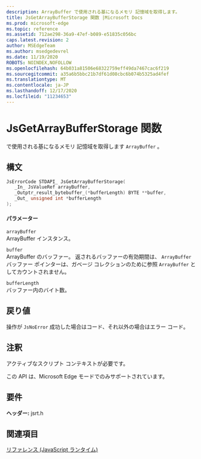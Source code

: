 ```yaml
---
description: ArrayBuffer で使用される基になるメモリ 記憶域を取得します。
title: JsGetArrayBufferStorage 関数 |Microsoft Docs
ms.prod: microsoft-edge
ms.topic: reference
ms.assetid: 712ae298-36a9-47ef-b089-e51835c056bc
caps.latest.revision: 2
author: MSEdgeTeam
ms.author: msedgedevrel
ms.date: 11/19/2020
ROBOTS: NOINDEX,NOFOLLOW
ms.openlocfilehash: 64b031a81506e68322759eff49da7467cac6f219
ms.sourcegitcommit: a35a6b5bbc21b7df61d08cbc6b074b5325ad4fef
ms.translationtype: MT
ms.contentlocale: ja-JP
ms.lasthandoff: 12/17/2020
ms.locfileid: "11234653"
---
```

# JsGetArrayBufferStorage 関数

で使用される基になるメモリ 記憶域を取得します `ArrayBuffer` 。  
  
## 構文  
  
```cpp  
JsErrorCode STDAPI_ JsGetArrayBufferStorage(  
   _In_ JsValueRef arrayBuffer,  
   _Outptr_result_bytebuffer_(*bufferLength) BYTE **buffer,  
   _Out_ unsigned int *bufferLength  
);  
```  
  
#### パラメーター  
 `arrayBuffer`  
 ArrayBuffer インスタンス。  
  
 `buffer`  
 ArrayBuffer のバッファー。 返されるバッファーの有効期間は、 `ArrayBuffer` バッファー ポインターは、ガベージ コレクションのために参照 `ArrayBuffer` としてカウントされません。  
  
 `bufferLength`  
 バッファー内のバイト数。  
  
## 戻り値  
 操作が `JsNoError` 成功した場合はコード、それ以外の場合はエラー コード。  
  
## 注釈  
 アクティブなスクリプト コンテキストが必要です。  
  
 この API は、Microsoft Edge モードでのみサポートされています。  
  
## 要件  
 **ヘッダー:** jsrt.h  
  
## 関連項目  
 [リファレンス (JavaScript ランタイム)](../chakra-hosting/reference-javascript-runtime.md)
